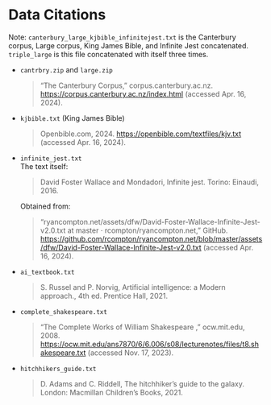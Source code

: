 # Data Citations

Note: `canterbury_large_kjbible_infinitejest.txt` is the Canterbury corpus, Large corpus, King James Bible, and Infinite Jest concatenated. `triple_large` is this file concatenated with itself three times.

- `cantrbry.zip` and `large.zip`
  > “The Canterbury Corpus,” corpus.canterbury.ac.nz. https://corpus.canterbury.ac.nz/index.html (accessed Apr. 16, 2024).
- `kjbible.txt` (King James Bible)
  > Openbible.com, 2024. https://openbible.com/textfiles/kjv.txt (accessed Apr. 16, 2024).
- `infinite_jest.txt` <br>
  The text itself:

  > David Foster Wallace and Mondadori, Infinite jest. Torino: Einaudi, 2016.

  Obtained from:

  > “ryancompton.net/assets/dfw/David-Foster-Wallace-Infinite-Jest-v2.0.txt at master · rcompton/ryancompton.net,” GitHub. https://github.com/rcompton/ryancompton.net/blob/master/assets/dfw/David-Foster-Wallace-Infinite-Jest-v2.0.txt (accessed Apr. 16, 2024).

- `ai_textbook.txt`
  > S. Russel and P. Norvig, Artificial intelligence: a Modern approach., 4th ed. Prentice Hall, 2021.
- `complete_shakespeare.txt`
  > “The Complete Works of William Shakespeare ,” ocw.mit.edu, 2008. https://ocw.mit.edu/ans7870/6/6.006/s08/lecturenotes/files/t8.shakespeare.txt (accessed Nov. 17, 2023).
- `hitchhikers_guide.txt`
  > D. Adams and C. Riddell, The hitchhiker’s guide to the galaxy. London: Macmillan Children’s Books, 2021.
